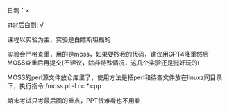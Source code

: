 白剽​：×

star后白剽: √

课程以实验为主，实验是白嫖斯坦福的

实验会严格查重，用的是moss，如果要抄我的代码，建议用GPT4降重然后MOSS查重后再提交(不建议，除非特殊情况，这几个实验还是挺好玩的)

MOSS的perl源文件放仓库里了，使用方法是把perl和待查文件放在linuxz同目录下，执行指令./moss.pl -l cc *.cpp

期末考试只考最后画的重点，PPT很难看也不用看
